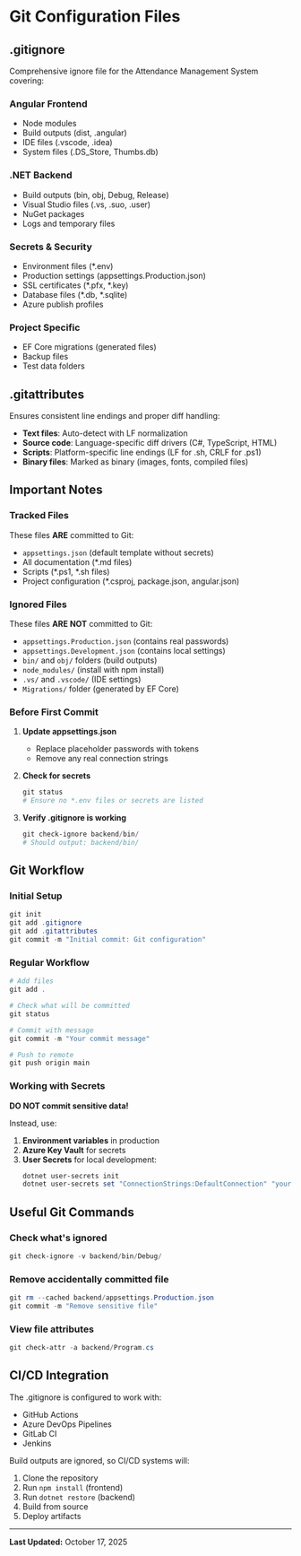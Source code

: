 # Git Configuration Files

## .gitignore

Comprehensive ignore file for the Attendance Management System covering:

### Angular Frontend
- Node modules
- Build outputs (dist, .angular)
- IDE files (.vscode, .idea)
- System files (.DS_Store, Thumbs.db)

### .NET Backend
- Build outputs (bin, obj, Debug, Release)
- Visual Studio files (.vs, .suo, .user)
- NuGet packages
- Logs and temporary files

### Secrets & Security
- Environment files (*.env)
- Production settings (appsettings.Production.json)
- SSL certificates (*.pfx, *.key)
- Database files (*.db, *.sqlite)
- Azure publish profiles

### Project Specific
- EF Core migrations (generated files)
- Backup files
- Test data folders

## .gitattributes

Ensures consistent line endings and proper diff handling:

- **Text files**: Auto-detect with LF normalization
- **Source code**: Language-specific diff drivers (C#, TypeScript, HTML)
- **Scripts**: Platform-specific line endings (LF for .sh, CRLF for .ps1)
- **Binary files**: Marked as binary (images, fonts, compiled files)

## Important Notes

### Tracked Files
These files **ARE** committed to Git:
- `appsettings.json` (default template without secrets)
- All documentation (*.md files)
- Scripts (*.ps1, *.sh files)
- Project configuration (*.csproj, package.json, angular.json)

### Ignored Files
These files **ARE NOT** committed to Git:
- `appsettings.Production.json` (contains real passwords)
- `appsettings.Development.json` (contains local settings)
- `bin/` and `obj/` folders (build outputs)
- `node_modules/` (install with npm install)
- `.vs/` and `.vscode/` (IDE settings)
- `Migrations/` folder (generated by EF Core)

### Before First Commit

1. **Update appsettings.json**
   - Replace placeholder passwords with tokens
   - Remove any real connection strings

2. **Check for secrets**
   ```powershell
   git status
   # Ensure no *.env files or secrets are listed
   ```

3. **Verify .gitignore is working**
   ```powershell
   git check-ignore backend/bin/
   # Should output: backend/bin/
   ```

## Git Workflow

### Initial Setup
```powershell
git init
git add .gitignore
git add .gitattributes
git commit -m "Initial commit: Git configuration"
```

### Regular Workflow
```powershell
# Add files
git add .

# Check what will be committed
git status

# Commit with message
git commit -m "Your commit message"

# Push to remote
git push origin main
```

### Working with Secrets

**DO NOT commit sensitive data!**

Instead, use:
1. **Environment variables** in production
2. **Azure Key Vault** for secrets
3. **User Secrets** for local development:
   ```powershell
   dotnet user-secrets init
   dotnet user-secrets set "ConnectionStrings:DefaultConnection" "your-secret"
   ```

## Useful Git Commands

### Check what's ignored
```powershell
git check-ignore -v backend/bin/Debug/
```

### Remove accidentally committed file
```powershell
git rm --cached backend/appsettings.Production.json
git commit -m "Remove sensitive file"
```

### View file attributes
```powershell
git check-attr -a backend/Program.cs
```

## CI/CD Integration

The .gitignore is configured to work with:
- GitHub Actions
- Azure DevOps Pipelines
- GitLab CI
- Jenkins

Build outputs are ignored, so CI/CD systems will:
1. Clone the repository
2. Run `npm install` (frontend)
3. Run `dotnet restore` (backend)
4. Build from source
5. Deploy artifacts

---

**Last Updated:** October 17, 2025

